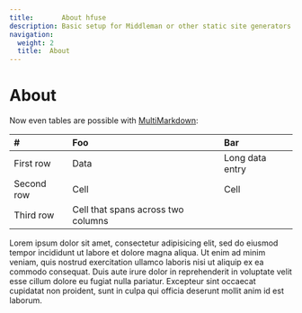 ```yaml
---
title:       About hfuse
description: Basic setup for Middleman or other static site generators
navigation:
  weight: 2
  title:  About
---
```


# About

Now even tables are possible with [MultiMarkdown](http://fletcherpenney.net/multimarkdown/):

| #           | Foo           | Bar                  |
| :---------- | :------------ | :------------------- |
| First row   | Data          | Long data entry      |
| Second row  | Cell          | Cell                 |
| Third row   | Cell that spans across two columns  ||


Lorem ipsum dolor sit amet, consectetur adipisicing elit, sed do eiusmod tempor incididunt ut labore et dolore magna aliqua. Ut enim ad minim veniam, quis nostrud exercitation ullamco laboris nisi ut aliquip ex ea commodo consequat. Duis aute irure dolor in reprehenderit in voluptate velit esse cillum dolore eu fugiat nulla pariatur. Excepteur sint occaecat cupidatat non proident, sunt in culpa qui officia deserunt mollit anim id est laborum.
